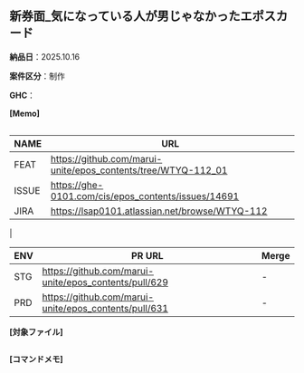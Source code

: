 ## 新券面_気になっている人が男じゃなかったエポスカード

__納品日__：2025.10.16

__案件区分__：制作

__GHC__：

__[Memo]__
```
```

| NAME | URL |
| --- | --- |
| FEAT | https://github.com/marui-unite/epos_contents/tree/WTYQ-112_01 |
| ISSUE | https://ghe-0101.com/cis/epos_contents/issues/14691 |
| JIRA | https://lsap0101.atlassian.net/browse/WTYQ-112
 |

| ENV | PR URL | Merge |
| --- | --- | --- |
| STG| https://github.com/marui-unite/epos_contents/pull/629 | - |
| PRD | https://github.com/marui-unite/epos_contents/pull/631 | - |

__[対象ファイル]__
```
```

__[コマンドメモ]__
```
```